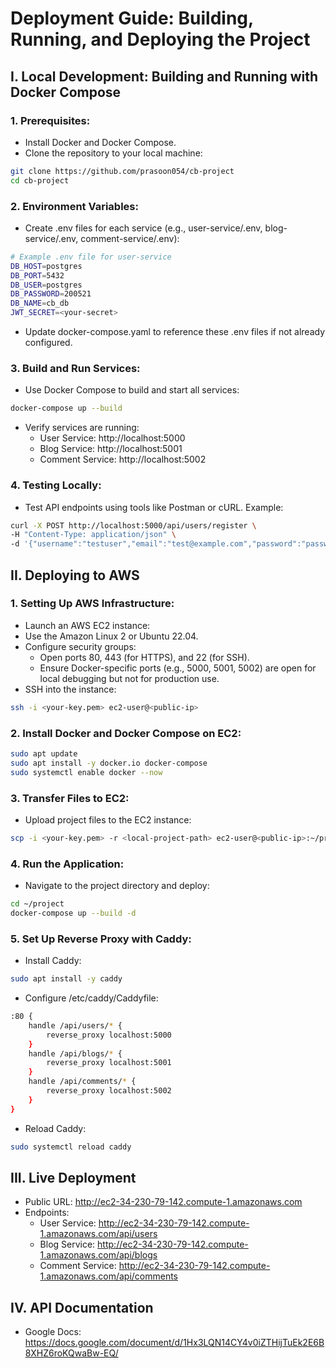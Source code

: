 # Deployment Guide: Building, Running, and Deploying the Project
## I. Local Development: Building and Running with Docker Compose
### 1. Prerequisites:

- Install Docker and Docker Compose.
- Clone the repository to your local machine:

```bash
git clone https://github.com/prasoon054/cb-project
cd cb-project
```

### 2. Environment Variables:

- Create .env files for each service (e.g., user-service/.env, blog-service/.env, comment-service/.env):
```bash
# Example .env file for user-service
DB_HOST=postgres
DB_PORT=5432
DB_USER=postgres
DB_PASSWORD=200521
DB_NAME=cb_db
JWT_SECRET=<your-secret>
```
- Update docker-compose.yaml to reference these .env files if not already configured.

### 3. Build and Run Services:

- Use Docker Compose to build and start all services:
```bash
docker-compose up --build
```
- Verify services are running:
    - User Service: http://localhost:5000
    - Blog Service: http://localhost:5001
    - Comment Service: http://localhost:5002

### 4. Testing Locally:

- Test API endpoints using tools like Postman or cURL. Example:
```bash
curl -X POST http://localhost:5000/api/users/register \
-H "Content-Type: application/json" \
-d '{"username":"testuser","email":"test@example.com","password":"password123"}'
```

## II. Deploying to AWS

### 1. Setting Up AWS Infrastructure:

- Launch an AWS EC2 instance:
- Use the Amazon Linux 2 or Ubuntu 22.04.
- Configure security groups:
    - Open ports 80, 443 (for HTTPS), and 22 (for SSH).
    - Ensure Docker-specific ports (e.g., 5000, 5001, 5002) are open for local debugging but not for production use.
- SSH into the instance:
```bash
ssh -i <your-key.pem> ec2-user@<public-ip>
```

### 2. Install Docker and Docker Compose on EC2:

``` bash
sudo apt update
sudo apt install -y docker.io docker-compose
sudo systemctl enable docker --now
```

### 3. Transfer Files to EC2:

- Upload project files to the EC2 instance:
```bash
scp -i <your-key.pem> -r <local-project-path> ec2-user@<public-ip>:~/project
```

### 4. Run the Application:

- Navigate to the project directory and deploy:
```bash
cd ~/project
docker-compose up --build -d
```

### 5. Set Up Reverse Proxy with Caddy:

- Install Caddy:
```bash
sudo apt install -y caddy
```
- Configure /etc/caddy/Caddyfile:
```bash
:80 {
    handle /api/users/* {
        reverse_proxy localhost:5000
    }
    handle /api/blogs/* {
        reverse_proxy localhost:5001
    }
    handle /api/comments/* {
        reverse_proxy localhost:5002
    }
}
```
- Reload Caddy:
``` bash
sudo systemctl reload caddy
```

## III. Live Deployment
- Public URL: http://ec2-34-230-79-142.compute-1.amazonaws.com 
- Endpoints:
    - User Service: http://ec2-34-230-79-142.compute-1.amazonaws.com/api/users
    - Blog Service: http://ec2-34-230-79-142.compute-1.amazonaws.com/api/blogs
    - Comment Service: http://ec2-34-230-79-142.compute-1.amazonaws.com/api/comments

## IV. API Documentation
- Google Docs: https://docs.google.com/document/d/1Hx3LQN14CY4v0iZTHijTuEk2E6B8XHZ6roKQwaBw-EQ/
